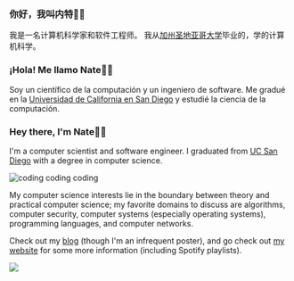 ### 你好，我叫内特👋🏾

我是一名计算机科学家和软件工程师。
我从<a href="https://cse.ucsd.edu" target="_blank">加州圣地亚哥大学</a>毕业的，学的计算机科学。
<br/>

### ¡Hola! Me llamo Nate👋🏾
Soy un científico de la computación y un ingeniero de software. Me gradué en la <a href="https://cse.ucsd.edu" target="_blank">Universidad de California en San Diego</a> y estudié la ciencia de la computación.

### Hey there, I'm Nate👋🏾
I'm a computer scientist and software engineer. I graduated from <a href="https://cse.ucsd.edu" target="_blank">UC San Diego</a> with a degree in computer science.

![coding coding coding](https://external-content.duckduckgo.com/iu/?u=https%3A%2F%2Fmedia.giphy.com%2Fmedia%2FZVik7pBtu9dNS%2Fgiphy.gif&f=1&nofb=1)

<!--- ![vaporwave vibes bro](https://external-content.duckduckgo.com/iu/?u=https%3A%2F%2Fthumbs.gfycat.com%2FBraveOptimalBaleenwhale-size_restricted.gif&f=1&nofb=1) --->


My computer science interests lie in the boundary
between theory and practical computer science; my favorite domains to discuss
are algorithms, computer security, computer systems (especially operating systems),
programming languages, and computer networks.
<br/>

Check out my <a href="https://nate-browne.github.io/innermachinations"
target="_blank">blog</a> (though I'm an infrequent poster), and go check out
<a href="https://nate-browne.github.io">my website</a> for some more information
(including Spotify playlists).

![](https://komarev.com/ghpvc/?username=nate-browne&style=flat-square)
